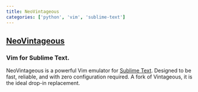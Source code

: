 ```yaml
---
title: NeoVintageous
categories: ['python', 'vim', 'sublime-text']
---
```

## [NeoVintageous](https://github.com/NeoVintageous/NeoVintageous)

### Vim for Sublime Text.


NeoVintageous is a powerful Vim emulator for [Sublime Text](https://www.sublimetext.com/). Designed to be fast, reliable, and with zero configuration required. A fork of Vintageous, it is the ideal drop-in replacement.
